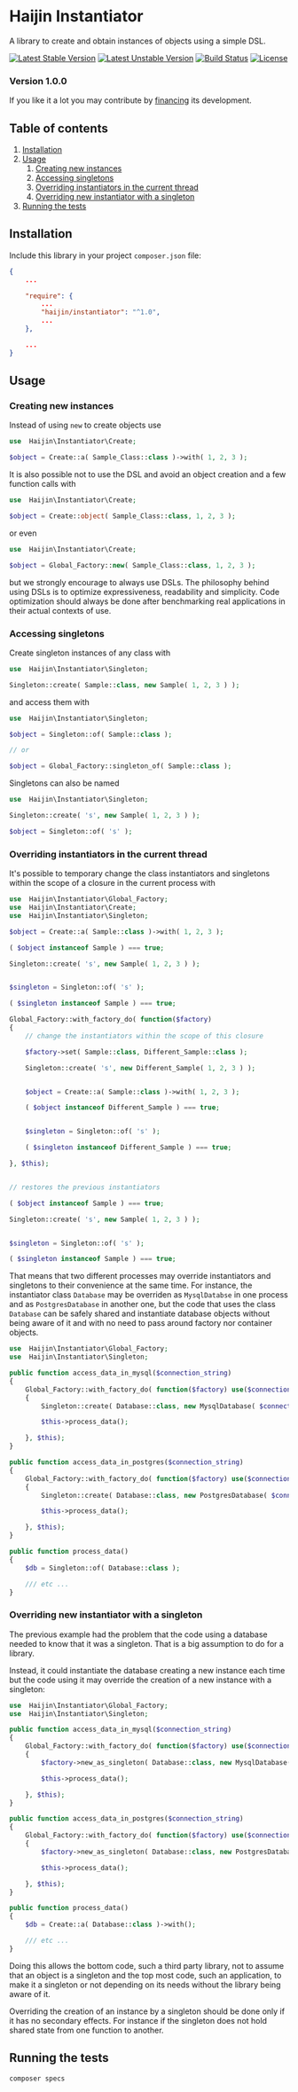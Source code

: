 # Haijin Instantiator

A library to create and obtain instances of objects using a simple DSL.

[![Latest Stable Version](https://poser.pugx.org/haijin/instantiator/version)](https://packagist.org/packages/haijin/instantiator)
[![Latest Unstable Version](https://poser.pugx.org/haijin/instantiator/v/unstable)](https://packagist.org/packages/haijin/instantiator)
[![Build Status](https://travis-ci.org/haijin-development/php-instantiator.svg?branch=master)](https://travis-ci.org/haijin-development/php-instantiator)
[![License](https://poser.pugx.org/haijin/instantiator/license)](https://packagist.org/packages/haijin/instantiator)

### Version 1.0.0

If you like it a lot you may contribute by [financing](https://github.com/haijin-development/support-haijin-development) its development.

## Table of contents

1. [Installation](#c-1)
2. [Usage](#c-2)
    1. [Creating new instances](#c-2-1)
    2. [Accessing singletons](#c-2-2)
    3. [Overriding instantiators in the current thread](#c-2-3)
    4. [Overriding new instantiator with a singleton](#c-2-4)
3. [Running the tests](#c-3)

<a name="c-1"></a>
## Installation

Include this library in your project `composer.json` file:

```json
{
    ...

    "require": {
        ...
        "haijin/instantiator": "^1.0",
        ...
    },

    ...
}
```

<a name="c-2"></a>
## Usage

<a name="c-2-1"></a>
### Creating new instances

Instead of using `new` to create objects use

```php
use  Haijin\Instantiator\Create;

$object = Create::a( Sample_Class::class )->with( 1, 2, 3 );
```

It is also possible not to use the DSL and avoid an object creation and a few function calls with

```php
use  Haijin\Instantiator\Create;

$object = Create::object( Sample_Class::class, 1, 2, 3 );
```

or even

```php
use  Haijin\Instantiator\Create;

$object = Global_Factory::new( Sample_Class::class, 1, 2, 3 );
```

but we strongly encourage to always use DSLs. The philosophy behind using DSLs is to optimize expressiveness, readability and simplicity. Code optimization should always be done after benchmarking real applications in their actual contexts of use.

<a name="c-2-2"></a>
### Accessing singletons

Create singleton instances of any class with

```php
use  Haijin\Instantiator\Singleton;

Singleton::create( Sample::class, new Sample( 1, 2, 3 ) );
```

and access them with

```php
use  Haijin\Instantiator\Singleton;

$object = Singleton::of( Sample::class );

// or

$object = Global_Factory::singleton_of( Sample::class );
```

Singletons can also be named

```php
use  Haijin\Instantiator\Singleton;

Singleton::create( 's', new Sample( 1, 2, 3 ) );

$object = Singleton::of( 's' );
```

<a name="c-2-3"></a>
### Overriding instantiators in the current thread

It's possible to temporary change the class instantiators and singletons within the scope of a closure in the current process with

```php
use  Haijin\Instantiator\Global_Factory;
use  Haijin\Instantiator\Create;
use  Haijin\Instantiator\Singleton;

$object = Create::a( Sample::class )->with( 1, 2, 3 );

( $object instanceof Sample ) === true;

Singleton::create( 's', new Sample( 1, 2, 3 ) );


$singleton = Singleton::of( 's' );

( $singleton instanceof Sample ) === true;

Global_Factory::with_factory_do( function($factory) 
{
    // change the instantiators within the scope of this closure

    $factory->set( Sample::class, Different_Sample::class );

    Singleton::create( 's', new Different_Sample( 1, 2, 3 ) );


    $object = Create::a( Sample::class )->with( 1, 2, 3 );

    ( $object instanceof Different_Sample ) === true;


    $singleton = Singleton::of( 's' );

    ( $singleton instanceof Different_Sample ) === true;

}, $this);


// restores the previous instantiators

( $object instanceof Sample ) === true;

Singleton::create( 's', new Sample( 1, 2, 3 ) );


$singleton = Singleton::of( 's' );

( $singleton instanceof Sample ) === true;
```

That means that two different processes may override instantiators and singletons to their convenience at the same time. For instance, the instantiator class `Database` may be overriden as `MysqlDatabse` in one process and as `PostgresDatabase` in another one, but the code that uses the class `Database` can be safely shared and instantiate database objects without being aware of it and with no need to pass around factory nor container objects.

```php
use  Haijin\Instantiator\Global_Factory;
use  Haijin\Instantiator\Singleton;

public function access_data_in_mysql($connection_string)
{
    Global_Factory::with_factory_do( function($factory) use($connection_string)
    {
        Singleton::create( Database::class, new MysqlDatabase( $connection_string ) );

        $this->process_data();

    }, $this);
}

public function access_data_in_postgres($connection_string)
{
    Global_Factory::with_factory_do( function($factory) use($connection_string)
    {
        Singleton::create( Database::class, new PostgresDatabase( $connection_string ) );

        $this->process_data();

    }, $this);
}

public function process_data()
{
    $db = Singleton::of( Database::class );

    /// etc ...
}
```

<a name="c-2-4"></a>
### Overriding new instantiator with a singleton

The previous example had the problem that the code using a database needed to know that it was a singleton. That is a big assumption to do for a library.

Instead, it could instantiate the database creating a new instance each time but the code using it may override the creation of a new instance with a singleton:

```php
use  Haijin\Instantiator\Global_Factory;
use  Haijin\Instantiator\Singleton;

public function access_data_in_mysql($connection_string)
{
    Global_Factory::with_factory_do( function($factory) use($connection_string)
    {
        $factory->new_as_singleton( Database::class, new MysqlDatabase( $connection_string ) );

        $this->process_data();

    }, $this);    
}

public function access_data_in_postgres($connection_string)
{
    Global_Factory::with_factory_do( function($factory) use($connection_string)
    {
        $factory->new_as_singleton( Database::class, new PostgresDatabase( $connection_string ) );

        $this->process_data();

    }, $this);    
}

public function process_data()
{
    $db = Create::a( Database::class )->with();

    /// etc ...
}
```

Doing this allows the bottom code, such a third party library, not to assume that an object is a singleton and the top most code, such an application, to make it a singleton or not depending on its needs without the library being aware of it.

Overriding the creation of an instance by a singleton should be done only if it has no secondary effects. For instance if the singleton does not hold shared state from one function to another.

<a name="c-3"></a>
## Running the tests

```
composer specs
```